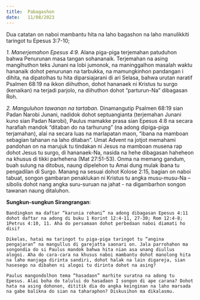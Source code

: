 ```yaml
---
title:  Pabagashon
date:   11/08/2023
---
```


Dua catatan on naboi mambantu hita na laho bagashon na laho manulikkiti taringot tu Epesus 3:7-10;

_1. Manerjemahon Epesus 4:9._ Alana piga-piga terjemahan patuduhon bahwa Penurunan masa tangan sohananaik. Terjemahan na asing mangihuthon teks Junani na lobi jumonok, na maninggalhon masalah waktu hananaik dohot penurunan na tarbukka, na mamungkinhon pandangan i dihita, na dipatolhas tu hita diparsiajarani di ari Selasa, bahwa urutan naratif Psalmen 68:19 na ikkon diihuthon, dohot hananaek ni Kristus tu surgo (kenaikan) na terjadi parjolo, na diihuthon dohot “parturun-Na” dibagasan Roh.

_2. Manguluhon tawanan na tartaban._ Dinamangutip Psalmen 68:19 sian Padan Narobi Junani, nadidok dohot septuangianta (terjemahan Junani kuno sian Padan Narobi), Paulus mamakke prasa sian Epesus 4:8 na secara harafiah mandok “ditaban do na tarhurung” (na adong dipiga-piga terjamahan), alai na secara luas na marlapatan maon, “ibana na mamboan sebagian tahanan na laho ditaban”. Umat Advent na jotjot memahami pandohan on na marujuk tu tindakan ni Jesus na mamboan musena rap dohot Jesus tu surgo, di hananaek-Na, nasida na hehe dibagasan haheheon na khusus di tikki parhehena (Mat 27:51-53). Onma na memang gandum, buah sulung na ditobus, naung dipelehon tu Amai dung mulak ibana tu pengadilan di Surgo. Manang na sesuai dohot Kolose 2:15, bagian on naboi tabuat, songon gambaran penaklukan ni Kristus tu angka musu-musu-Na – sibolis dohot nang angka suru-suruan na jahat - na digambarhon songon tawanan naung ditaluhon.

**Sungkun-sungkun Sirangrangan**:

`Bandingkon ma daftar “karunia rohani” na adong dibagasan Epesus 4:11 dohot daftar na adong di buku 1 Korint 12:4-11, 27-30; Rom 12:4-8; 1Petrus 4:10, 11. Aha do persamaan dohot perbedaan naboi diamati ho disi?`

`Dikelas, hatai ma taringot tu piga-piga taringot tu “angina pengajaran” na mangullus di garejatta saonari on. Jala parrohahon ma songondia do si Paulus mandok bahwa hita nian asa unang diullus alogoi. Aha do cara-cara na khusus naboi mambantu dohot manolong hita na laho manjaga dirinta sandiri, dohot halak na lain digareja, sian hasesego na dibahen ni alogoi tu dirinta dohot na asing?`

`Paulus mangondolhon tema “hasadaon” marhite suratna na adong tu Epesus. Alai boha do talului do hasadaon I songon di ape carana? Dohot hata na asing dohonon, dititik dia do angka keinginan na laho marsada na gabe balikna do sian na taharaphon? Diskusihon ma dikalasmu.`